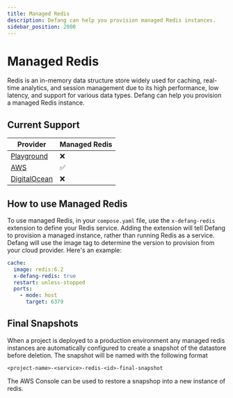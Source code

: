 ```yaml
---
title: Managed Redis
description: Defang can help you provision managed Redis instances.
sidebar_position: 2000
---
```


# Managed Redis

Redis is an in-memory data structure store widely used for caching, real-time analytics, and session management due to its high performance, low latency, and support for various data types. Defang can help you provision a managed Redis instance.

## Current Support

| Provider | Managed Redis |
| --- | --- |
| [Playground](/docs/providers/playground.md#managed-redis) | ❌ |
| [AWS](/docs/providers/aws/aws.md#managed-redis) | ✅ |
| [DigitalOcean](/docs/providers/digitalocean/digitalocean.md) | ❌ |

## How to use Managed Redis

To use managed Redis, in your `compose.yaml` file, use the `x-defang-redis` extension to define your Redis service. Adding the extension will tell Defang to provision a managed instance, rather than running Redis as a service. Defang will use the image tag to determine the version to provision from your cloud provider. Here's an example:

```yaml
cache:
  image: redis:6.2
  x-defang-redis: true
  restart: unless-stopped
  ports:
    - mode: host
      target: 6379
```

## Final Snapshots

When a project is deployed to a production environment any managed redis instances are automatically
configured to create a snapshot of the datastore before deletion. The snapshot will be named with the following format

`
<project-name>-<service>-redis-<id>-final-snapshot
`

The AWS Console can be used to restore a snapshop into a new instance of redis.
